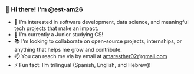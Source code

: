 ### 👋 Hi there! I'm @est-am26

- 👀 I’m interested in software development, data science, and meaningful tech projects that make an impact.
- 🌱 I’m currently a Junior studying CS! 
- 📚 I’m looking to collaborate on open-source projects, internships, or anything that helps me grow and contribute.
- 📫 You can reach me via by email at amaresther02@gmail.com
- ⚡ Fun fact: I’m trilingual (Spanish, English, and Hebrew)!

<!---
est-am26/est-am26 is a ✨ special ✨ repository because its `README.md` (this file) appears on your GitHub profile.
You can click the Preview link to take a look at your changes.
--->
